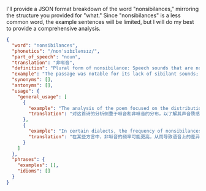 I'll provide a JSON format breakdown of the word "nonsibilances," mirroring the structure you provided for "what." Since "nonsibilances" is a less common word, the example sentences will be limited, but I will do my best to provide a comprehensive analysis.

```json
{
  "word": "nonsibilances",
  "phonetics": "/nɒnˈsɪbɪlənsɪz/",
  "part_of_speech": "noun",
  "translation": "非咝音",
  "definition": "Plural form of nonsibilance: Speech sounds that are not sibilant. Sibilants are fricative or affricate consonants characterized by a hissing sound, such as /s/, /z/, /ʃ/, /ʒ/, /tʃ/, and /dʒ/.",
  "example": "The passage was notable for its lack of sibilant sounds; the nonsibilances created a smoother, less harsh auditory experience.",
  "synonyms": [],
  "antonyms": [],
  "usage": {
    "general_usage": [
      {
        "example": "The analysis of the poem focused on the distribution of sibilances and nonsibilances to understand its sonic texture.",
        "translation": "对这首诗的分析侧重于咝音和非咝音的分布，以了解其声音质感。"
      },
      {
        "example": "In certain dialects, the frequency of nonsibilances may be higher, leading to a perceived difference in speech.",
        "translation": "在某些方言中，非咝音的频率可能更高，从而导致语音上的差异。"
      }
    ]
  },
  "phrases": {
    "examples": [],
    "idioms": []
  }
}
``` 